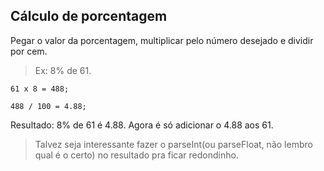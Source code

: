 ## Cálculo de porcentagem 

Pegar o valor da porcentagem, multiplicar pelo número desejado e dividir por cem. 
> Ex: 8% de 61. 

```
61 x 8 = 488;

488 / 100 = 4.88;
```

Resultado: 8% de 61 é 4.88.
Agora é só adicionar o 4.88 aos 61.

> Talvez seja interessante fazer o parseInt(ou parseFloat, não lembro qual é o certo) no resultado pra ficar redondinho.